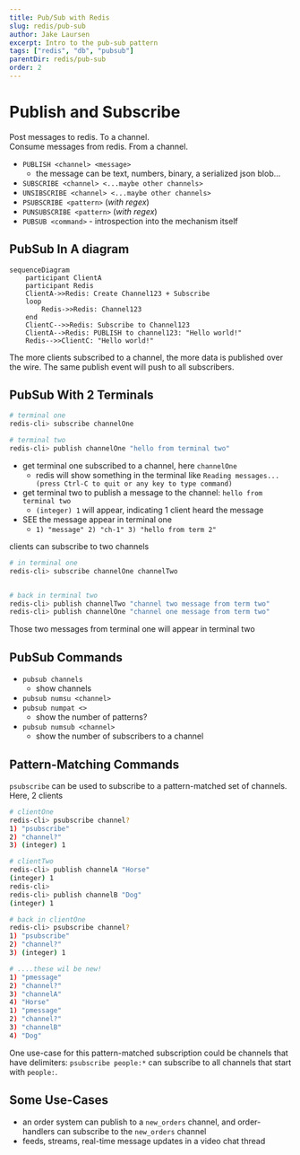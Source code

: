 ```yaml
---
title: Pub/Sub with Redis
slug: redis/pub-sub
author: Jake Laursen
excerpt: Intro to the pub-sub pattern
tags: ["redis", "db", "pubsub"]
parentDir: redis/pub-sub
order: 2
---
```


# Publish and Subscribe
Post messages to redis. To a channel.    
Consume messages from redis. From a channel.    
- `PUBLISH <channel> <message>`
  - the message can be text, numbers, binary, a serialized json blob... 
- `SUBSCRIBE <channel> <...maybe other channels>`
- `UNSIBSCRIBE <channel> <...maybe other channels>`
- `PSUBSCRIBE <pattern>` (_with regex_)
- `PUNSUBSCRIBE <pattern>` (_with regex_)
- `PUBSUB <command>` - introspection into the mechanism itself

## PubSub In A diagram
```mermaid
sequenceDiagram
    participant ClientA
    participant Redis
    ClientA->>Redis: Create Channel123 + Subscribe
    loop
        Redis->>Redis: Channel123
    end
    ClientC-->>Redis: Subscribe to Channel123
    ClientA-->Redis: PUBLISH to channel123: "Hello world!"
    Redis-->>ClientC: "Hello world!"
```

The more clients subscribed to a channel, the more data is published over the wire. The same publish event will push to all subscribers.  

## PubSub With 2 Terminals
```bash
# terminal one
redis-cli> subscribe channelOne
```

```bash
# terminal two
redis-cli> publish channelOne "hello from terminal two"
```
- get terminal one subscribed to a channel, here `channelOne`
  - redis will show something in the terminal like `Reading messages... (press Ctrl-C to quit or any key to type command)`
- get terminal two to publish a message to the channel: `hello from terminal two`
  - `(integer) 1` will appear, indicating 1 client heard the message
- SEE the message appear in terminal one
  - `1) "message" 2) "ch-1" 3) "hello from term 2"`

clients can subscribe to two channels
```bash
# in terminal one
redis-cli> subscribe channelOne channelTwo


# back in terminal two
redis-cli> publish channelTwo "channel two message from term two"
redis-cli> publish channelOne "channel one message from term two"
```
Those two messages from terminal one will appear in terminal two

## PubSub Commands
- `pubsub channels`
  - show channels 
- `pubsub numsu <channel>`
- `pubsub numpat <>`
  - show the number of patterns?
- `pubsub numsub <channel>`
  - show the number of subscribers to a channel

## Pattern-Matching Commands
`psubscribe` can be used to subscribe to a pattern-matched set of channels.  
Here, 2 clients

```bash
# clientOne
redis-cli> psubscribe channel?
1) "psubscribe"
2) "channel?"
3) (integer) 1
```

```bash
# clientTwo
redis-cli> publish channelA "Horse"
(integer) 1
redis-cli> 
redis-cli> publish channelB "Dog"
(integer) 1
```

```bash
# back in clientOne
redis-cli> psubscribe channel?
1) "psubscribe"
2) "channel?"
3) (integer) 1

# ....these wil be new!
1) "pmessage"
2) "channel?"
3) "channelA"
4) "Horse"
1) "pmessage"
2) "channel?"
3) "channelB"
4) "Dog"
```

One use-case for this pattern-matched subscription could be channels that have delimiters: `psubscribe people:*` can subscribe to all channels that start with `people:`.  


## Some Use-Cases
- an order system can publish to a `new_orders` channel, and order-handlers can subscribe to the `new_orders` channel
- feeds, streams, real-time message updates in a video chat thread